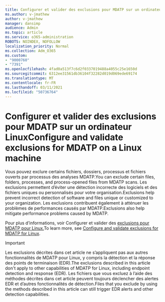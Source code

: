 ```yaml
---
title: Configurer et valider des exclusions pour MDATP sur un ordinateur Linux
ms.author: v-jmathew
author: v-jmathew
manager: dansimp
audience: Admin
ms.topic: article
ms.service: o365-administration
ROBOTS: NOINDEX, NOFOLLOW
localization_priority: Normal
ms.collection: Adm_O365
ms.custom:
- "9000760"
- "7391"
ms.openlocfilehash: 4fad0a513f7c6d2f0337019488a4055c25e1650d
ms.sourcegitcommit: 6312ee31561db36104f32282d019d069ede69174
ms.translationtype: MT
ms.contentlocale: fr-FR
ms.lasthandoff: 03/11/2021
ms.locfileid: "50736764"
---
```

# <a name="configure-and-validate-exclusions-for-mdatp-on-a-linux-machine"></a><span data-ttu-id="a6962-102">Configurer et valider des exclusions pour MDATP sur un ordinateur Linux</span><span class="sxs-lookup"><span data-stu-id="a6962-102">Configure and validate exclusions for MDATP on a Linux machine</span></span>

<span data-ttu-id="a6962-103">Vous pouvez exclure certains fichiers, dossiers, processus et fichiers ouverts par processus des analyses MDATP.</span><span class="sxs-lookup"><span data-stu-id="a6962-103">You can exclude certain files, folders, processes, and process-opened files from MDATP scans.</span></span> <span data-ttu-id="a6962-104">Les exclusions permettent d’éviter une détection incorrecte des logiciels et des fichiers uniques ou personnalisés pour votre organisation.</span><span class="sxs-lookup"><span data-stu-id="a6962-104">Exclusions help prevent incorrect detection of software and files unique or customized to your organization.</span></span> <span data-ttu-id="a6962-105">Les exclusions contribuent également à atténuer les problèmes de performances causés par MDATP.</span><span class="sxs-lookup"><span data-stu-id="a6962-105">Exclusions also help mitigate performance problems caused by MDATP.</span></span>

<span data-ttu-id="a6962-106">Pour plus d’informations, voir Configurer et valider des [exclusions pour MDATP pour Linux.](https://go.microsoft.com/fwlink/?linkid=2144517)</span><span class="sxs-lookup"><span data-stu-id="a6962-106">To learn more, see [Configure and validate exclusions for MDATP for Linux](https://go.microsoft.com/fwlink/?linkid=2144517).</span></span>

> [!IMPORTANT]
> <span data-ttu-id="a6962-107">Les exclusions décrites dans cet article ne s’appliquent pas aux autres fonctionnalités de MDATP pour Linux, y compris la détection et la réponse des points de terminaison (EDR).</span><span class="sxs-lookup"><span data-stu-id="a6962-107">The exclusions described in this article don't apply to other capabilities of MDATP for Linux, including endpoint detection and response (EDR).</span></span> <span data-ttu-id="a6962-108">Les fichiers que vous excluez à l’aide des méthodes décrites dans cet article peuvent toujours déclencher des alertes EDR et d’autres fonctionnalités de détection.</span><span class="sxs-lookup"><span data-stu-id="a6962-108">Files that you exclude by using the methods described in this article can still trigger EDR alerts and other detection capabilities.</span></span>

